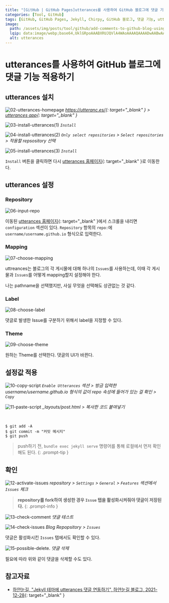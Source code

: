 ```yaml
---
title: "[GitHub | GitHub Pages]utterances를 사용하여 GitHub 블로그에 댓글 기능 적용하기"
categories: [Tool, GitHub]
tags: [GitHub, GitHub Pages, Jekyll, Chirpy, GitHub 블로그, 댓글 기능, utterances]
image:
  path: /assets/img/posts/tool/github/add-comments-to-github-blog-using-utterances/01-utterances-logo.jpg
  lqip: data:image/webp;base64,UklGRpoAAABXRUJQVlA4WAoAAAAQAAAADwAABwAAQUxQSDIAAAARL0AmbZurmr57yyIiqE8oiG0bejIYEQTgqiDA9vqnsUSI6H+oAERp2HZ65qP/VIAWAFZQOCBCAAAA8AEAnQEqEAAIAAVAfCWkAALp8sF8rgRgAP7o9FDvMCkMde9PK7euH5M1m6VWoDXf2FkP3BqV0ZYbO6NA/VFIAAAA
  alt: utterances
---
```


# utterances를 사용하여 GitHub 블로그에 댓글 기능 적용하기

## utterances 설치

![02-utterances-homepage](/assets/img/posts/tool/github/add-comments-to-github-blog-using-utterances/02-utterances-homepage.png)
*<https://utteranc.es/>{: target="_blank" } > [utterances app](https://github.com/apps/utterances){: target="_blank" }*

![03-install-utterances(1)](/assets/img/posts/tool/github/add-comments-to-github-blog-using-utterances/03-install-utterances(1).png)
*`Install`*

![04-install-utterances(2)](/assets/img/posts/tool/github/add-comments-to-github-blog-using-utterances/04-install-utterances(2).png)
*`Only select repositories` > `Select repositories` > 적용할 repsository 선택*

![05-install-utterances(3)](/assets/img/posts/tool/github/add-comments-to-github-blog-using-utterances/05-install-utterances(3).png)
*`Install`*

`Install` 버튼을 클릭하면 다시 [utterances 홈페이지](https://utteranc.es/){: target="_blank" }로 이동한다.

## utterances 설정

### Repository

![06-input-repo](/assets/img/posts/tool/github/add-comments-to-github-blog-using-utterances/06-input-repo.png)

이동된 [utterances 홈페이지](https://utteranc.es/){: target="_blank" }에서 스크롤을 내리면 `configuration` 섹션이 있다. `Repository` 항목의 `repo:`에 `username/username.github.io` 형식으로 입력한다.

### Mapping

![07-choose-mapping](/assets/img/posts/tool/github/add-comments-to-github-blog-using-utterances/07-choose-mapping.png)

uttreances는 블로그의 각 게시물에 대해 하나의 `Issues`를 사용하는데, 이때 각 게시물과 `Issues`를 어떻게 mapping할지 설정해야 한다.

나는 pathname을 선택했지만, 사실 무엇을 선택해도 상관없는 것 같다.

### Label

![08-choose-label](/assets/img/posts/tool/github/add-comments-to-github-blog-using-utterances/08-choose-label.png)

댓글로 발생한 Issue를 구분하기 위해서 label을 지정할 수 있다.

### Theme

![09-choose-theme](/assets/img/posts/tool/github/add-comments-to-github-blog-using-utterances/09-choose-theme.png)

원하는 Theme를 선택한다. 댓글의 UI가 바뀐다.

## 설정값 적용

![10-copy-script](/assets/img/posts/tool/github/add-comments-to-github-blog-using-utterances/10-copy-script.png)
*`Enable Utterances` 섹션 > 방금 입력한 username/username.github.io 형식의 값이 repo 속성에 들어가 있는 걸 확인 > `Copy`*

![11-paste-script](/assets/img/posts/tool/github/add-comments-to-github-blog-using-utterances/11-paste-script.png)
*_layouts/post.html > 복사한 코드 붙여넣기*

<br>

```console
$ git add -A
$ git commit -m "커밋 메시지"
$ git push
```

> push하기 전, `bundle exec jekyll serve` 명령어를 통해 로컬에서 먼저 확인해도 된다.
{: .prompt-tip }

## 확인

![12-activate-issues](/assets/img/posts/tool/github/add-comments-to-github-blog-using-utterances/12-activate-issues.png)
*repository > `Settings` > `General` > `Features` 섹션에서 `Issues` 체크*

> **repository를 fork하여 생성한 경우 `Issue` 탭을 활성화시켜줘야 댓글이 저장된다.**
{: .prompt-info }

![13-check-comment](/assets/img/posts/tool/github/add-comments-to-github-blog-using-utterances/13-check-comment.png)
*댓글 테스트*

![14-check-issues](/assets/img/posts/tool/github/add-comments-to-github-blog-using-utterances/14-check-issues.png)
*Blog Repopsitory > `Issues`*

댓글은 활성화시킨 `Issues` 탭에서도 확인할 수 있다.

![15-possible-delete.](/assets/img/posts/tool/github/add-comments-to-github-blog-using-utterances/15-possible-delete.png)
*댓글 삭제*

필요에 따라 위와 같이 댓글을 삭제할 수도 있다.

## 참고자료

- [하얀눈길, "Jekyll 테마에 utterances 댓글 연동하기", 하얀눈길 블로그, 2021-12-28](https://www.irgroup.org/posts/utternace-comments-system/){: target="_blank" }